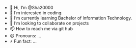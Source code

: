 - 👋 Hi, I’m @Sha20000
- 👀 I’m interested in coding
- 🌱 I’m currently learning Bachelor of Information Technology.
- 💞️ I’m looking to collaborate on projects
- 📫 How to reach me via git hub
- 😄 Pronouns: ...
- ⚡ Fun fact: ...

<!---
Sha20000/Sha20000 is a ✨ special ✨ repository because its `README.md` (this file) appears on your GitHub profile.
You can click the Preview link to take a look at your changes.
--->
